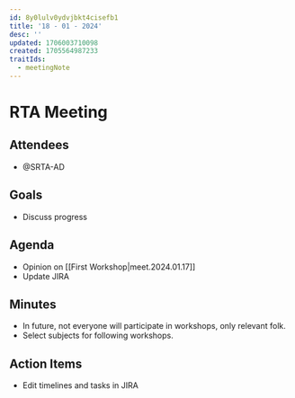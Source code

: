 ```yaml
---
id: 8y0lulv0ydvjbkt4cisefb1
title: '18 - 01 - 2024'
desc: ''
updated: 1706003710098
created: 1705564987233
traitIds:
  - meetingNote
---
```


# RTA Meeting

## Attendees

- @SRTA-AD

## Goals

- Discuss progress

## Agenda

- Opinion on [[First Workshop|meet.2024.01.17]]
- Update JIRA

## Minutes

- In future, not everyone will participate in workshops, only relevant folk.
- Select subjects for following workshops.

## Action Items

- Edit timelines and tasks in JIRA